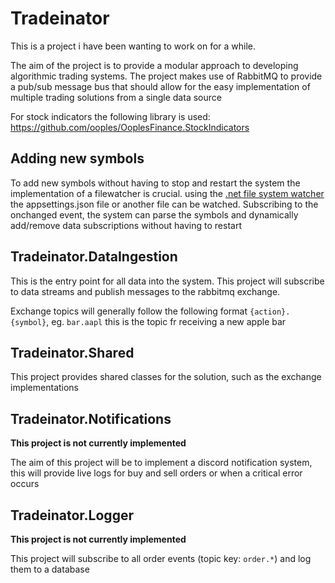 # Tradeinator

This is a project i have been wanting to work on for a while.

The aim of the project is to provide a modular approach to developing algorithmic trading systems.
The project makes use of RabbitMQ to provide a pub/sub message bus that should allow for the easy implementation
of multiple trading solutions from a single data source

For stock indicators the following library is used: https://github.com/ooples/OoplesFinance.StockIndicators


## Adding new symbols
To add new symbols without having to stop and restart the system the implementation of a filewatcher is crucial.
using the [.net file system watcher](https://learn.microsoft.com/en-us/dotnet/api/system.io.filesystemwatcher?view=net-8.0)
the appsettings.json file or another file can be watched. Subscribing to the onchanged event, the system can parse the symbols and dynamically 
add/remove data subscriptions without having to restart




## Tradeinator.DataIngestion
This is the entry point for all data into the system. 
This project will subscribe to data streams and publish messages to the rabbitmq exchange.

Exchange topics will generally follow the following format `{action}.{symbol}`, eg. `bar.aapl` this is the topic fr receiving a new apple bar


## Tradeinator.Shared
This project provides shared classes for the solution, such as the exchange implementations 


## Tradeinator.Notifications
**This project is not currently implemented**

The aim of this project will be to implement a discord notification system, this will provide live logs for buy and sell orders
or when a critical error occurs

## Tradeinator.Logger
**This project is not currently implemented**

This project will subscribe to all order events (topic key: `order.*`) and log them to a database

